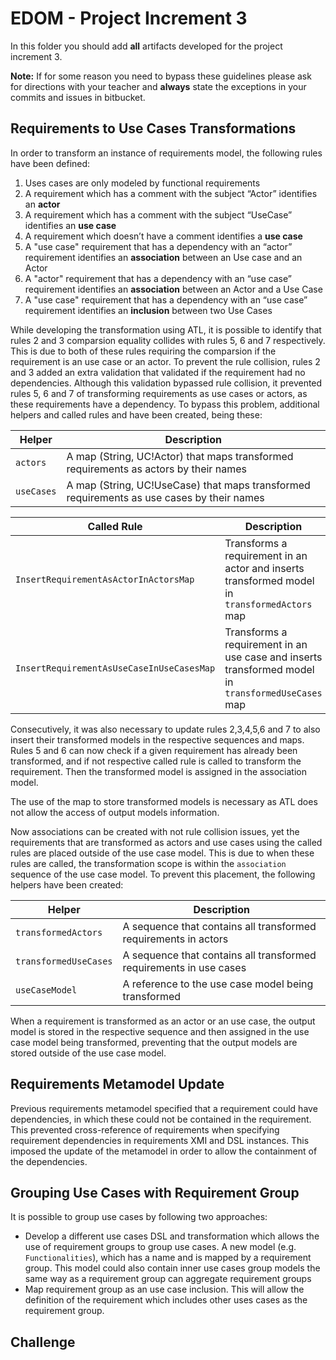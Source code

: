 # EDOM - Project Increment 3


In this folder you should add **all** artifacts developed for the project increment 3.

**Note:** If for some reason you need to bypass these guidelines please ask for directions with your teacher and **always** state the exceptions in your commits and issues in bitbucket.


## Requirements to Use Cases Transformations

In order to transform an instance of requirements model, the following rules have been defined:

1. Uses cases are only modeled by functional requirements
2. A requirement which has a comment with the subject “Actor” identifies an **actor**
3. A requirement which has a comment with the subject “UseCase” identifies an **use case**
4. A requirement which doesn’t have a comment identifies a **use case**
5. A "use case" requirement that has a dependency with an “actor” requirement identifies an **association** between an Use case and an Actor
6. A "actor" requirement that has a dependency with an “use case” requirement identifies an **association** between an Actor and a Use Case
7. A "use case" requirement that has a dependency with an “use case” requirement identifies an **inclusion** between two Use Cases

While developing the transformation using ATL, it is possible to identify that rules 2 and 3 comparsion equality collides with rules 5, 6 and 7 respectively. This is due to both of these rules requiring the comparsion if the requirement is an use case or an actor. To prevent the rule collision, rules 2 and 3 added an extra validation that validated if the requirement had no dependencies. Although this validation bypassed rule collision, it prevented rules 5, 6 and 7 of transforming requirements as use cases or actors, as these requirements have a dependency. To bypass this problem, additional helpers and called rules and have been created, being these:

|Helper|Description|
|------|-----------|
|`actors`|A map (String, UC!Actor) that maps transformed requirements as actors by their names|
|`useCases`|A map (String, UC!UseCase) that maps transformed requirements as use cases by their names|


|Called Rule|Description|
|-----------|-----------|
|`InsertRequirementAsActorInActorsMap`|Transforms a requirement in an actor and inserts transformed model in `transformedActors` map|
|`InsertRequirementAsUseCaseInUseCasesMap`|Transforms a requirement in an use case and inserts transformed model in `transformedUseCases` map|

Consecutively, it was also necessary to update rules 2,3,4,5,6 and 7 to also insert their transformed models in the respective sequences and maps. Rules 5 and 6 can now check if a given requirement has already been transformed, and if not respective called rule is called to transform the requirement. Then the transformed model is assigned in the association model.

The use of the map to store transformed models is necessary as ATL does not allow the access of output models information.

Now associations can be created with not rule collision issues, yet the requirements that are transformed as actors and use cases using the called rules are placed outside of the use case model. This is due to when these rules are called, the transformation scope is within the `association` sequence of the use case model. To prevent this placement, the following helpers have been created:

|Helper|Description|
|------|-----------|
|`transformedActors`|A sequence that contains all transformed requirements in actors|
|`transformedUseCases`|A sequence that contains all transformed requirements in use cases|
|`useCaseModel`|A reference to the use case model being transformed|

When a requirement is transformed as an actor or an use case, the output model is stored in the respective sequence and then assigned in the use case model being transformed, preventing that the output models are stored outside of the use case model.


## Requirements Metamodel Update

Previous requirements metamodel specified that a requirement could have dependencies, in which these could not be contained in the requirement. This prevented cross-reference of requirements when specifying requirement dependencies in requirements XMI and DSL instances. This imposed the update of the metamodel in order to allow the containment of the dependencies.


## Grouping Use Cases with Requirement Group

It is possible to group use cases by following two approaches:

- Develop a different use cases DSL and transformation which allows the use of requirement groups to group use cases. A new model (e.g. `Functionalities`), which has a name and is mapped by a requirement group. This model could also contain inner use cases group models the same way as a requirement group can aggregate requirement groups
- Map requirement group as an use case inclusion. This will allow the definition of the requirement which includes other uses cases as the requirement group.


## Challenge

